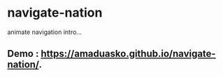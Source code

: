 # navigate-nation
animate navigation intro...

## Demo :  https://amaduasko.github.io/navigate-nation/.
